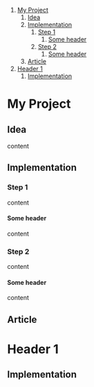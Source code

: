 1. [My Project](#my-project)
    1. [Idea](#idea)
    2. [Implementation](#implementation)
        1. [Step 1](#step-1)
            1. [Some header](#some-header)
        2. [Step 2](#step-2)
            1. [Some header](#some-header-1)
    3. [Article](#article)
2. [Header 1](#header-1)
    1. [Implementation](#implementation-1)

# My Project

## Idea

content

## Implementation

### Step 1

content

#### Some header

content

### Step 2

content

#### Some header

content

## Article

# Header 1

## Implementation
